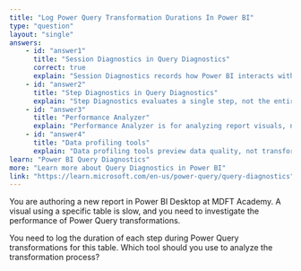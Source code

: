 ```yaml
---
title: "Log Power Query Transformation Durations In Power BI"
type: "question"
layout: "single"
answers:
    - id: "answer1"
      title: "Session Diagnostics in Query Diagnostics"
      correct: true
      explain: "Session Diagnostics records how Power BI interacts with your data source during Power Query transformations, including step durations."
    - id: "answer2"
      title: "Step Diagnostics in Query Diagnostics"
      explain: "Step Diagnostics evaluates a single step, not the entire session."
    - id: "answer3"
      title: "Performance Analyzer"
      explain: "Performance Analyzer is for analyzing report visuals, not Power Query transformations."
    - id: "answer4"
      title: "Data profiling tools"
      explain: "Data profiling tools preview data quality, not transformation durations."
learn: "Power BI Query Diagnostics"
more: "Learn more about Query Diagnostics in Power BI"
link: "https://learn.microsoft.com/en-us/power-query/query-diagnostics"
---
```

You are authoring a new report in Power BI Desktop at MDFT Academy. A visual using a specific table is slow, and you need to investigate the performance of Power Query transformations.

You need to log the duration of each step during Power Query transformations for this table. Which tool should you use to analyze the transformation process?
